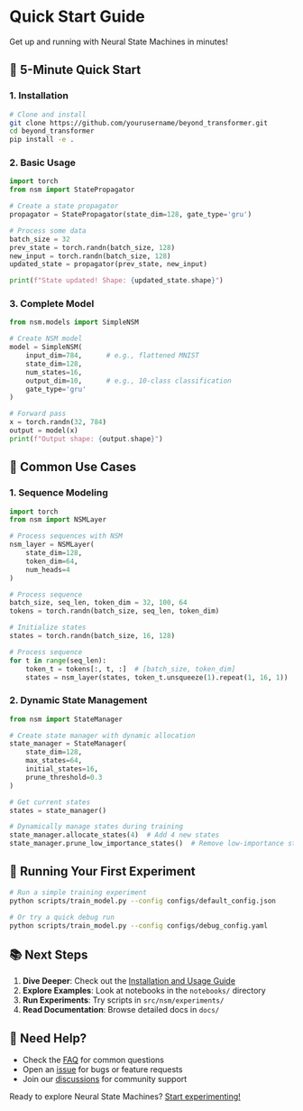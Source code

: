 # Quick Start Guide

Get up and running with Neural State Machines in minutes!

## 🚀 5-Minute Quick Start

### 1. Installation

```bash
# Clone and install
git clone https://github.com/yourusername/beyond_transformer.git
cd beyond_transformer
pip install -e .
```

### 2. Basic Usage

```python
import torch
from nsm import StatePropagator

# Create a state propagator
propagator = StatePropagator(state_dim=128, gate_type='gru')

# Process some data
batch_size = 32
prev_state = torch.randn(batch_size, 128)
new_input = torch.randn(batch_size, 128)
updated_state = propagator(prev_state, new_input)

print(f"State updated! Shape: {updated_state.shape}")
```

### 3. Complete Model

```python
from nsm.models import SimpleNSM

# Create NSM model
model = SimpleNSM(
    input_dim=784,      # e.g., flattened MNIST
    state_dim=128,
    num_states=16,
    output_dim=10,      # e.g., 10-class classification
    gate_type='gru'
)

# Forward pass
x = torch.randn(32, 784)
output = model(x)
print(f"Output shape: {output.shape}")
```

## 🎯 Common Use Cases

### 1. Sequence Modeling

```python
import torch
from nsm import NSMLayer

# Process sequences with NSM
nsm_layer = NSMLayer(
    state_dim=128,
    token_dim=64,
    num_heads=4
)

# Process sequence
batch_size, seq_len, token_dim = 32, 100, 64
tokens = torch.randn(batch_size, seq_len, token_dim)

# Initialize states
states = torch.randn(batch_size, 16, 128)

# Process sequence
for t in range(seq_len):
    token_t = tokens[:, t, :]  # [batch_size, token_dim]
    states = nsm_layer(states, token_t.unsqueeze(1).repeat(1, 16, 1))
```

### 2. Dynamic State Management

```python
from nsm import StateManager

# Create state manager with dynamic allocation
state_manager = StateManager(
    state_dim=128,
    max_states=64,
    initial_states=16,
    prune_threshold=0.3
)

# Get current states
states = state_manager()

# Dynamically manage states during training
state_manager.allocate_states(4)  # Add 4 new states
state_manager.prune_low_importance_states()  # Remove low-importance states
```

## 🧪 Running Your First Experiment

```bash
# Run a simple training experiment
python scripts/train_model.py --config configs/default_config.json

# Or try a quick debug run
python scripts/train_model.py --config configs/debug_config.yaml
```

## 📚 Next Steps

1. **Dive Deeper**: Check out the [Installation and Usage Guide](installation_and_usage.md)
2. **Explore Examples**: Look at notebooks in the `notebooks/` directory
3. **Run Experiments**: Try scripts in `src/nsm/experiments/`
4. **Read Documentation**: Browse detailed docs in `docs/`

## 🤝 Need Help?

- Check the [FAQ](faq.md) for common questions
- Open an [issue](https://github.com/yourusername/beyond_transformer/issues) for bugs or feature requests
- Join our [discussions](https://github.com/yourusername/beyond_transformer/discussions) for community support

Ready to explore Neural State Machines? [Start experimenting!](../notebooks/getting_started.ipynb)